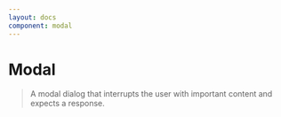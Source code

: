 ```yaml
---
layout: docs
component: modal
---
```


# Modal

> A modal dialog that interrupts the user with important content and expects a response.
